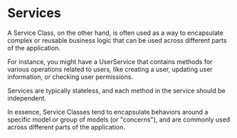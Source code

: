 # Services

A Service Class, on the other hand, is often used as a way to encapsulate complex or reusable business logic that can be used across different parts of the application.

For instance, you might have a UserService that contains methods for various operations related to users, like creating a user, updating user information, or checking user permissions.

Services are typically stateless, and each method in the service should be independent.

In essence, Service Classes tend to encapsulate behaviors around a specific model or group of models (or "concerns"), and are commonly used across different parts of the application. 
